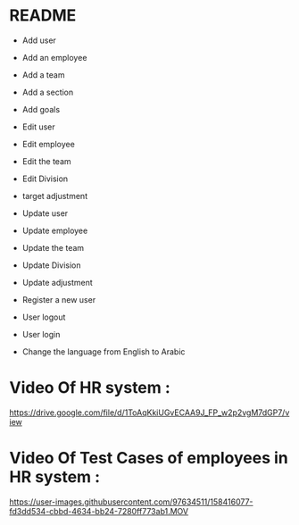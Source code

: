 # README



- Add user
- Add an employee
- Add a team
- Add a section
- Add goals

- Edit user
- Edit employee
- Edit the team
- Edit Division
- target adjustment

- Update user
- Update employee
- Update the team
- Update Division
- Update adjustment


- Register a new user
- User logout
- User login

- Change the language from English to Arabic

# Video Of HR system :
https://drive.google.com/file/d/1ToAqKkiUGvECAA9J_FP_w2p2vgM7dGP7/view

# Video Of Test Cases of employees in HR system :


https://user-images.githubusercontent.com/97634511/158416077-fd3dd534-cbbd-4634-bb24-7280ff773ab1.MOV


